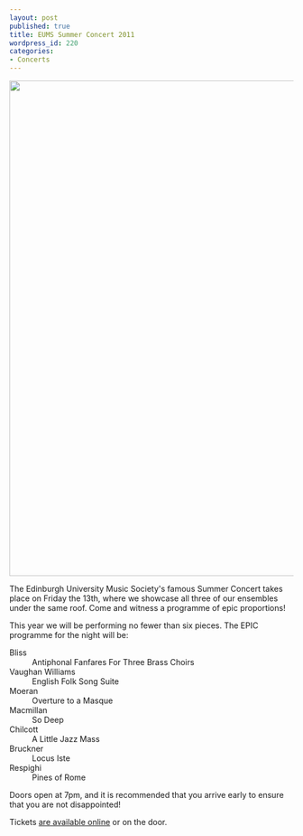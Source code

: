```yaml
---
layout: post
published: true
title: EUMS Summer Concert 2011
wordpress_id: 220
categories:
- Concerts
---
```


<a title="Buy tickets online" href="http://www.ticketsource.co.uk/date/24382"> <img src="http://eums.eusa.ed.ac.uk/wp-content/uploads/images/w620/posters/20110513_summer.jpg" alt="" width="620" height="877" /></a>

The Edinburgh University Music Society's famous Summer Concert takes place on Friday the 13th, where we showcase all three of our ensembles under the same roof. Come and witness a programme of epic proportions!

This year we will be performing no fewer than six pieces. The EPIC programme
for the night will be:

<dl class="clearfix">
<dt>Bliss</dt> <dd>Antiphonal Fanfares For Three Brass Choirs</dd>
<dt>Vaughan Williams</dt> <dd>English Folk Song Suite</dd>
<dt>Moeran</dt> <dd>Overture to a Masque</dd>
<dt>Macmillan</dt> <dd>So Deep</dd>
<dt>Chilcott</dt> <dd>A Little Jazz Mass</dd>
<dt>Bruckner</dt> <dd>Locus Iste</dd>
<dt>Respighi</dt> <dd>Pines of Rome</dd>
</dl>

Doors open at 7pm, and it is recommended that you arrive early to ensure that you are not disappointed!

Tickets [are available online](http://www.ticketsource.co.uk/date/24382) or on
the door.
